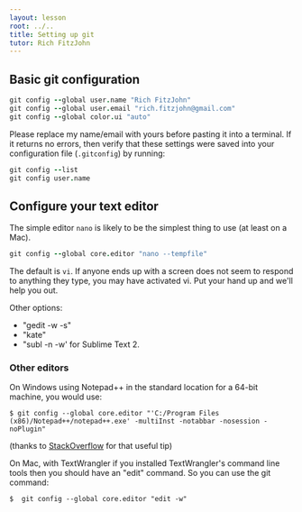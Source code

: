 ```yaml
---
layout: lesson
root: ../..
title: Setting up git
tutor: Rich FitzJohn
---
```


## Basic git configuration

```coffee
git config --global user.name "Rich FitzJohn"
git config --global user.email "rich.fitzjohn@gmail.com"
git config --global color.ui "auto"
```

Please replace my name/email with yours before pasting it into a terminal. If it returns no errors, then verify that these settings were saved into your configuration file (`.gitconfig`) by running:

```coffee
git config --list
git config user.name
```

## Configure your text editor

The simple editor `nano` is likely to be the simplest thing to use (at least on a Mac).


```coffee
git config --global core.editor "nano --tempfile" 
```

The default is `vi`.  If anyone ends up with a screen does not seem to respond to anything they type, you may have activated vi.  Put your hand up and we'll help you out.


Other options:
* "gedit -w -s" 
* "kate"
* "subl -n -w' for Sublime Text 2.

###  Other editors 

On Windows using Notepad++ in the standard location for a 64-bit machine, you would use:

    $ git config --global core.editor "'C:/Program Files (x86)/Notepad++/notepad++.exe' -multiInst -notabbar -nosession -noPlugin"

(thanks to [StackOverflow](http://stackoverflow.com/questions/1634161/how-do-i-use-notepad-or-other-with-msysgit/2486342#2486342)  for that useful tip)

On Mac, with TextWrangler if you installed TextWrangler's command line tools
then you should have an "edit" command. So you can use the git command:

    $  git config --global core.editor "edit -w"
